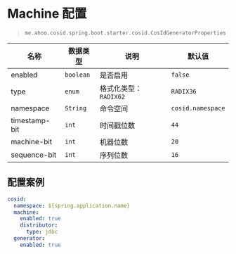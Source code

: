 # Machine 配置

> `me.ahoo.cosid.spring.boot.starter.cosid.CosIdGeneratorProperties`

| 名称            | 数据类型      | 说明              | 默认值               |
|---------------|-----------|-----------------|-------------------|
| enabled       | `boolean` | 是否启用            | `false`           |
| type          | `enum`    | 格式化类型：`RADIX62` | `RADIX36`         | `RADIX62`         |
| namespace     | `String`  | 命令空间            | `cosid.namespace` |
| timestamp-bit | `int`     | 时间戳位数           | `44`              |
| machine-bit   | `int`     | 机器位数            | `20`              |
| sequence-bit  | `int`     | 序列位数            | `16`              |


## 配置案例

```yaml {7-8}
cosid:
  namespace: ${spring.application.name}
  machine:
    enabled: true
    distributor:
      type: jdbc
  generator:
    enabled: true
```
